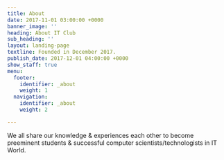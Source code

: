 ```yaml
---
title: About
date: 2017-11-01 03:00:00 +0000
banner_image: ''
heading: About IT Club
sub_heading: ''
layout: landing-page
textline: Founded in December 2017.
publish_date: 2017-12-01 04:00:00 +0000
show_staff: true
menu:
  footer:
    identifier: _about
    weight: 1
  navigation:
    identifier: _about
    weight: 2

---
```

We all share our knowledge & experiences each other to become preeminent students & successful computer scientists/technologists in IT World.